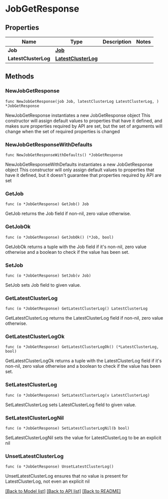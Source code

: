 # JobGetResponse

## Properties

Name | Type | Description | Notes
------------ | ------------- | ------------- | -------------
**Job** | [**Job**](Job.md) |  | 
**LatestClusterLog** | [**LatestClusterLog**](LatestClusterLog.md) |  | 

## Methods

### NewJobGetResponse

`func NewJobGetResponse(job Job, latestClusterLog LatestClusterLog, ) *JobGetResponse`

NewJobGetResponse instantiates a new JobGetResponse object
This constructor will assign default values to properties that have it defined,
and makes sure properties required by API are set, but the set of arguments
will change when the set of required properties is changed

### NewJobGetResponseWithDefaults

`func NewJobGetResponseWithDefaults() *JobGetResponse`

NewJobGetResponseWithDefaults instantiates a new JobGetResponse object
This constructor will only assign default values to properties that have it defined,
but it doesn't guarantee that properties required by API are set

### GetJob

`func (o *JobGetResponse) GetJob() Job`

GetJob returns the Job field if non-nil, zero value otherwise.

### GetJobOk

`func (o *JobGetResponse) GetJobOk() (*Job, bool)`

GetJobOk returns a tuple with the Job field if it's non-nil, zero value otherwise
and a boolean to check if the value has been set.

### SetJob

`func (o *JobGetResponse) SetJob(v Job)`

SetJob sets Job field to given value.


### GetLatestClusterLog

`func (o *JobGetResponse) GetLatestClusterLog() LatestClusterLog`

GetLatestClusterLog returns the LatestClusterLog field if non-nil, zero value otherwise.

### GetLatestClusterLogOk

`func (o *JobGetResponse) GetLatestClusterLogOk() (*LatestClusterLog, bool)`

GetLatestClusterLogOk returns a tuple with the LatestClusterLog field if it's non-nil, zero value otherwise
and a boolean to check if the value has been set.

### SetLatestClusterLog

`func (o *JobGetResponse) SetLatestClusterLog(v LatestClusterLog)`

SetLatestClusterLog sets LatestClusterLog field to given value.


### SetLatestClusterLogNil

`func (o *JobGetResponse) SetLatestClusterLogNil(b bool)`

 SetLatestClusterLogNil sets the value for LatestClusterLog to be an explicit nil

### UnsetLatestClusterLog
`func (o *JobGetResponse) UnsetLatestClusterLog()`

UnsetLatestClusterLog ensures that no value is present for LatestClusterLog, not even an explicit nil

[[Back to Model list]](../README.md#documentation-for-models) [[Back to API list]](../README.md#documentation-for-api-endpoints) [[Back to README]](../README.md)



